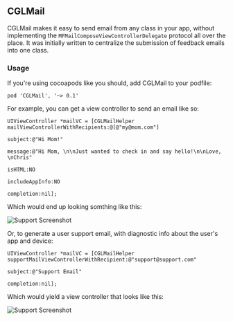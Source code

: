 ## CGLMail

CGLMail makes it easy to send email from any class in your app, without implementing the `MFMailComposeViewControllerDelegate` protocol all over the place. It was initially written to centralize the submission of feedback emails into one class. 

### Usage

If you're using cocoapods like you should, add CGLMail to your podfile:

`pod 'CGLMail', '~> 0.1'`

For example, you can get a view controller to send an email like so:

````objc
UIViewController *mailVC = [CGLMailHelper mailViewControllerWithRecipients:@[@"my@mom.com"] 
                                                                   subject:@"Hi Mom!" 
                                                                   message:@"Hi Mom, \n\nJust wanted to check in and say hello!\n\nLove, \nChris" 
                                                                    isHTML:NO 
                                                            includeAppInfo:NO 
                                                                completion:nil];
````

Which would end up looking somthing like this:

![Support Screenshot](https://raw.github.com/chrisladd/CGLMail/master/screenshots/email-screenshot.png)






Or, to generate a user support email, with diagnostic info about the user's app and device:

````objc
UIViewController *mailVC = [CGLMailHelper supportMailViewControllerWithRecipient:@"support@support.com" 
                                                                         subject:@"Support Email" 
                                                                      completion:nil];
````

Which would yield a view controller that looks like this:

![Support Screenshot](https://raw.github.com/chrisladd/CGLMail/master/screenshots/support-screenshot.png)

